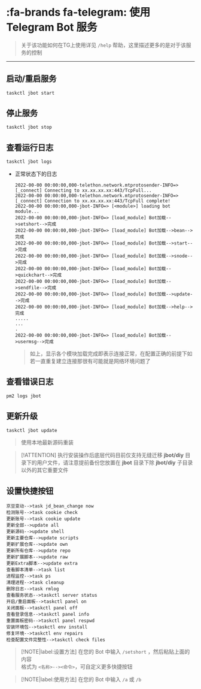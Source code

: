 # :fa-brands fa-telegram: 使用 Telegram Bot 服务

> 关于该功能如何在TG上使用详见 `/help` 帮助，这里描述更多的是对于该服务的控制

***

## 启动/重启服务
```bash
taskctl jbot start
```

## 停止服务
```bash
taskctl jbot stop
```

## 查看运行日志
```bash
taskctl jbot logs
```
- 正常状态下的日志
    ```log
    2022-00-00 00:00:00,000-telethon.network.mtprotosender-INFO=> [_connect] Connecting to xx.xx.xx.xx:443/TcpFull...
    2022-00-00 00:00:00,000-telethon.network.mtprotosender-INFO=> [_connect] Connection to xx.xx.xx.xx:443/TcpFull complete!
    2022-00-00 00:00:00,000-jbot-INFO=> [<module>] loading bot module...
    2022-00-00 00:00:00,000-jbot-INFO=> [load_module] Bot加载-->setshort-->完成
    2022-00-00 00:00:00,000-jbot-INFO=> [load_module] Bot加载-->bean-->完成
    2022-00-00 00:00:00,000-jbot-INFO=> [load_module] Bot加载-->start-->完成
    2022-00-00 00:00:00,000-jbot-INFO=> [load_module] Bot加载-->snode-->完成
    2022-00-00 00:00:00,000-jbot-INFO=> [load_module] Bot加载-->quickchart-->完成
    2022-00-00 00:00:00,000-jbot-INFO=> [load_module] Bot加载-->sendfile-->完成
    2022-00-00 00:00:00,000-jbot-INFO=> [load_module] Bot加载-->update-->完成
    2022-00-00 00:00:00,000-jbot-INFO=> [load_module] Bot加载-->help-->完成
    .....
    ...
    .
    2022-00-00 00:00:00,000-jbot-INFO=> [load_module] Bot加载-->usermsg-->完成
    ```
    > 如上，显示各个模块加载完成即表示连接正常，在配置正确的前提下如若一直重复建立连接那很有可能就是网络环境问题了

## 查看错误日志
```bash
pm2 logs jbot
```

## 更新升级
```bash
taskctl jbot update
```
> 使用本地最新源码重装

> [!ATTENTION]
> 执行安装操作后底层代码目前仅支持无缝迁移 **jbot/diy** 目录下的用户文件，请注意提前备份您放置在 **jbot** 目录下除 **jbot/diy** 子目录以外的其它重要文件

## 设置快捷按钮

```
京豆变动-->task jd_bean_change now
检测账号-->task cookie check
更新账号-->task cookie update
更新全部-->update all
更新源码-->update shell
更新主要仓库-->update scripts
更新扩展仓库-->update own
更新所有仓库-->update repo
更新扩展脚本-->update raw
更新Extra脚本-->update extra
查看脚本清单-->task list
进程监控-->task ps
清理进程-->task cleanup
删除日志-->task rmlog
查看服务状态-->taskctl server status
开启/重启面板-->taskctl panel on
关闭面板-->taskctl panel off
查看登录信息-->taskctl panel info
重置面板密码-->taskctl panel respwd
安装环境包-->taskctl env install
修复环境-->taskctl env repairs
检查配置文件完整性-->taskctl check files
```
> [!NOTE|label:设置方法]
> 在您的 Bot 中输入 `/setshort` ，然后粘贴上面的内容\
> 格式为 `<名称>--><命令>`，可自定义更多快捷按钮

> [!NOTE|label:使用方法]
> 在您的 Bot 中输入 `/a` 或 `/b`
